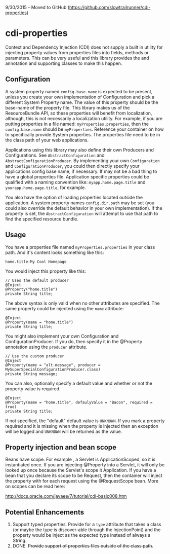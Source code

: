 9/30/2015 - Moved to GitHub (https://github.com/slowtrailrunner/cdi-properties)

# cdi-properties #

Context and Dependency Injection (CDI) does not supply a built in utility for injecting property values from properties files into fields, methods or parameters.  This can be very useful and this library provides the and annotation and supporting classes to make this happen.

## Configuration ##
A system property named `config.base.name` is expected to be present, unless you create your own implementation of Configuration and pick a different System Property name.  The value of this property should be the base-name of the property file.  This library makes us of the ResourceBundle API, so these properties will benefit from localization, although, this is not necessarily a localization utility. For example, if you are putting properties in a file named: `myProperties.properties`, then the `config.base.name` should be `myProperties`.  Reference your container on how to specifically provide System properties. The properties file need to be in the class path of your web applications.

Applications using this library may also define their own Producers and Configurations.  See `AbstractConfiguration` and `AbstractConfigurationProducer`. By implementing your own `Configuration` and `ConfigurationProducer`, you could then directly specify your applications config base name, if necessary.  If may not be a bad thing to have a global properties file. Application specific properties could be qualified with a naming convention like: `myapp.home.page.title` and `yourapp.home.page.title`, for example.

You also have the option of loading properties located outside the application.  A system property names `config.dir.path` may be set (you could also override the default behavior in your own implementation).  If the property is set, the `AbstractConfiguration` will attempt to use that path to find the specified resource bundle.

## Usage ##
You have a properties file named `myProperties.properties` in your class path. And it's content looks something like this:

    home.title:My Cool Homepage
    

You would inject this property like this:

    // Uses the default producer
    @Inject
    @Property("home.title") 
    private String title;

The above syntax is only valid when no other attributes are specified. The same property could be injected using the `name` attribute:

    @Inject
    @Property(name = "home.title") 
    private String title;

You might also implement your own Configuration and ConfigurationProducer.  If you do, then specify it in the @Property annotation using the `producer` attribute.

    // Use the custom producer
    @Inject
    @Property(name = "alt.message", producer = MySuperSpecialConfigurationProducer.class)
    private String message;
    
You can also, optionally specify a default value and whether or not the property value is required.

    @Inject
    @Property(name = "home.title", defaulyValue = "Bacon", required = true) 
    private String title;

If not specified, the "default" default value is `UNKNOWN`.  If you mark a property required and it is missing when the property is injected then an exception will be logged and `UNKNOWN` will be returned as the value.

## Property injection and bean scope ##
Beans have scope.  For example , a Servlet is ApplicationScoped, so it is instantiated once. If you are injecting @Property into a Servlet, it will only be looked up once because the Servlet's scope it Application.  If you have a bean that you declare its scope to be Request, then the container will inject the property with for each request using the @RequestScope bean. More on scopes can be read here: 

http://docs.oracle.com/javaee/7/tutorial/cdi-basic008.htm

## Potential Enhancements ##

1. Support typed properties. Provide for a `type` attribute that takes a class (or maybe the type is discover-able through the InjectionPoint) and the property would be inject as the expected type instead of always a String. 
2. DONE. <strike>Provide support of properties files outside of the class path.</strike>